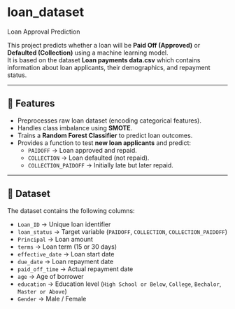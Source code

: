 # loan_dataset
Loan Approval Prediction

This project predicts whether a loan will be **Paid Off (Approved)** or **Defaulted (Collection)** using a machine learning model.  
It is based on the dataset **Loan payments data.csv** which contains information about loan applicants, their demographics, and repayment status.

---

## 🚀 Features
- Preprocesses raw loan dataset (encoding categorical features).
- Handles class imbalance using **SMOTE**.
- Trains a **Random Forest Classifier** to predict loan outcomes.
- Provides a function to test **new loan applicants** and predict:
  - `PAIDOFF` → Loan approved and repaid.
  - `COLLECTION` → Loan defaulted (not repaid).
  - `COLLECTION_PAIDOFF` → Initially late but later repaid.

---

## 📂 Dataset
The dataset contains the following columns:
- `Loan_ID` → Unique loan identifier  
- `loan_status` → Target variable (`PAIDOFF`, `COLLECTION`, `COLLECTION_PAIDOFF`)  
- `Principal` → Loan amount  
- `terms` → Loan term (15 or 30 days)  
- `effective_date` → Loan start date  
- `due_date` → Loan repayment date  
- `paid_off_time` → Actual repayment date  
- `age` → Age of borrower  
- `education` → Education level (`High School or Below`, `College`, `Bechalor`, `Master or Above`)  
- `Gender` → Male / Female  

